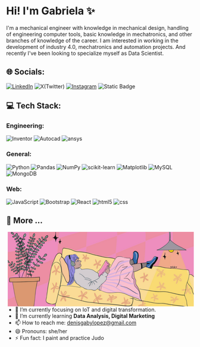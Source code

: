 # Hi! I'm Gabriela ✨

I'm a mechanical engineer with knowledge in mechanical design, handling of engineering computer tools, basic knowledge in mechatronics, and other branches of knowledge of the career. I am interested in working in the development of industry 4.0, mechatronics and automation projects. And recently I've been looking to specialize myself as Data Scientist.

## 🌐 Socials:
[![LinkedIn](https://img.shields.io/badge/LinkedIn-%230077B5.svg?logo=linkedin&logoColor=white)](https://linkedin.com/in/https://www.linkedin.com/in/gabyle/) ![X(Twitter)](https://img.shields.io/badge/X(Twitter)-white?logo=X&logoColor=black&link=https%3A%2F%2Ftwitter.com%2Fgabyle_journal)
[![Instagram](https://img.shields.io/badge/Instagram-%23E4405F.svg?logo=Instagram&logoColor=white)](https://www.instagram.com/gabyle.journal) ![Static Badge](https://img.shields.io/badge/Blog-beige?logo=data%3Aimage%2Fpng%3Bbase64%2CiVBORw0KGgoAAAANSUhEUgAAAC0AAAAtCAMAAAANxBKoAAAAjVBMVEUAAAAsLCwuLi4vLy8vLy8vLy8vLy8uLi4uLi4vLy8vLy8uLi4vLy8vLy8vLy8tLS0vLy8uLi4vLy8vLy8uLi4vLy8vLy8uLi4uLi4uLi4uLi4uLi4uLi4vLy8vLy8vLy8vLy8vLy8vLy8vLy8vLy8vLy8uLi4vLy8uLi4vLy8vLy8vLy8uLi4vLy8vLy%2BgZkHeAAAALnRSTlMACQVsZ9pzIRupnCdj99UUk1rvl0Mtr31XRz0yDumzioNO8l%2FDulJ4EOLFpTbOlZZ9owAAAglJREFUSMftk8lyozAURQ9insxgZkMAz46d9%2F%2Bf1%2BCkkrSd7niXRfcpFk%2FFKenqSeJf5jIMFx7GkTTiYVS64HG0tflztm1Dlbzbf83tPOmbXXMSHF0ffNq0qwwLrSwOyiqW9o2962Arup2%2FXIjTiLRztFNBKRa1uHc5XxSFQC8tmQSEC%2BaxMZW5xLf23N8niXAabE8sQlNNY3QxWMnya7udqt4wrjZ%2FtlX6Mq%2BsYa9dxu9sdPGjrp9zj1TfJWFTJps9iqVkr3MvFMVsB1%2FYlek49lGDYLIH0ZEOnk2auYN3PWlCmQh78Nyg2npq2yfJdgVWcVjc2diJYZSFPEHug9062LnGjCf3ufHHKqIWC8%2BD8rnaAc5oGS3Lu7nt2Eji0OO8xnUhMCkdgn7c7MK9Jh6%2F4SwyIJOyEdubbMOkQd8xEYvv3tzH4oxCTX9yyZazvQAnzVFAGFshn2nXe2bGrR82sx2cbPSOK55udYpI%2B9ih1MwoLhJ5s92t6N9shbdllbTvdiQ6ipmDyfktiSURr5jGcZ%2FzwXRqryw2uGe0wERbyQHF9NUnnDLig9Xb8%2Bg98DyVVCaJM0h1Xfi50TJf8YksXSR%2BXpbAzk2GID0%2B%2BQzi1nkdNwS6f%2FMcjHjY%2BNci0LNar60W7MOgZ1oT5A4P0Ko8av395iH5OFb1PksijUew%2FeNoaz7%2F%2BSl%2BAYAQLVPaxQstAAAAAElFTkSuQmCC&link=https%3A%2F%2Fgabylejournal.wordpress.com%2F)

## 💻 Tech Stack:
### Engineering:
![Inventor](https://img.shields.io/badge/Inventor-orange?style=for-the-badge&logo=Autodesk) ![Autocad](https://img.shields.io/badge/AutoCAD-black?style=for-the-badge&logo=Autodesk) ![ansys](https://img.shields.io/badge/Ansys-FFB71B?style=for-the-badge)

### General:
![Python](https://img.shields.io/badge/python-3670A0?style=for-the-badge&logo=python&logoColor=ffdd54) ![Pandas](https://img.shields.io/badge/pandas-%23150458.svg?style=for-the-badge&logo=pandas&logoColor=white) ![NumPy](https://img.shields.io/badge/numpy-%23013243.svg?style=for-the-badge&logo=numpy&logoColor=white) ![scikit-learn](https://img.shields.io/badge/scikit--learn-%23F7931E.svg?style=for-the-badge&logo=scikit-learn&logoColor=white) ![Matplotlib](https://img.shields.io/badge/Matplotlib-%23ffffff.svg?style=for-the-badge&logo=Matplotlib&logoColor=black) ![MySQL](https://img.shields.io/badge/mysql-%2300f.svg?style=for-the-badge&logo=mysql&logoColor=white) ![MongoDB](https://img.shields.io/badge/MongoDB-47A248?style=for-the-badge&logo=MongoDB&logoColor=white)

### Web:
![JavaScript](https://img.shields.io/badge/JavaScript-F7DF1E?style=for-the-badge&logo=JavaScript&logoColor=black) ![Bootstrap](https://img.shields.io/badge/Bootstrap-7952B3?style=for-the-badge&logo=Bootstrap&logoColor=white) ![React](https://img.shields.io/badge/React-61DAFB?style=for-the-badge&logo=React&logoColor=white) ![html5](https://img.shields.io/badge/-HTML-E34F26?logo=html5&logoColor=white&style=for-the-badge) ![css](https://img.shields.io/badge/-CSS-1572B6?logo=css3&logoColor=white&style=for-the-badge)



 

## 🥋 More ...
<img align="right" src="https://github.com/GabyLE/gabyle/blob/main/me_reading.png" alt="Hola Coders" width="500" height="200"/> 

- 🔭 I’m currently focusing on IoT and digital transformation.
- 🌱 I’m currently learning **Data Analysis, Digital Marketing**
- 📫 How to reach me: denisgabylopez@gmail.com
- 😄 Pronouns: she/her
- ⚡ Fun fact: I paint and practice Judo









<!--
**GabyLE/gabyle** is a ✨ _special_ ✨ repository because its `README.md` (this file) appears on your GitHub profile.

Here are some ideas to get you started:

- 🔭 I’m currently working on ...
- 🌱 I’m currently learning ...
- 👯 I’m looking to collaborate on ...
- 🤔 I’m looking for help with ...
- 💬 Ask me about ...
- 📫 How to reach me: ...
- 😄 Pronouns: ...
- ⚡ Fun fact: ...
-->
